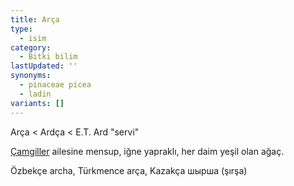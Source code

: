 ```yaml
---
title: Arça
type:
  - isim
category:
  - Bitki bilim
lastUpdated: ''
synonyms:
  - pinaceae picea
  - ladin
variants: []
---
```

Arça < Ardça < E.T. Ard "servi"

[Çamgiller](/sozluk/çam) ailesine mensup, iğne yapraklı, her daim yeşil olan ağaç.

Özbekçe archa, Türkmence arça, Kazakça шырша (şırşa)
